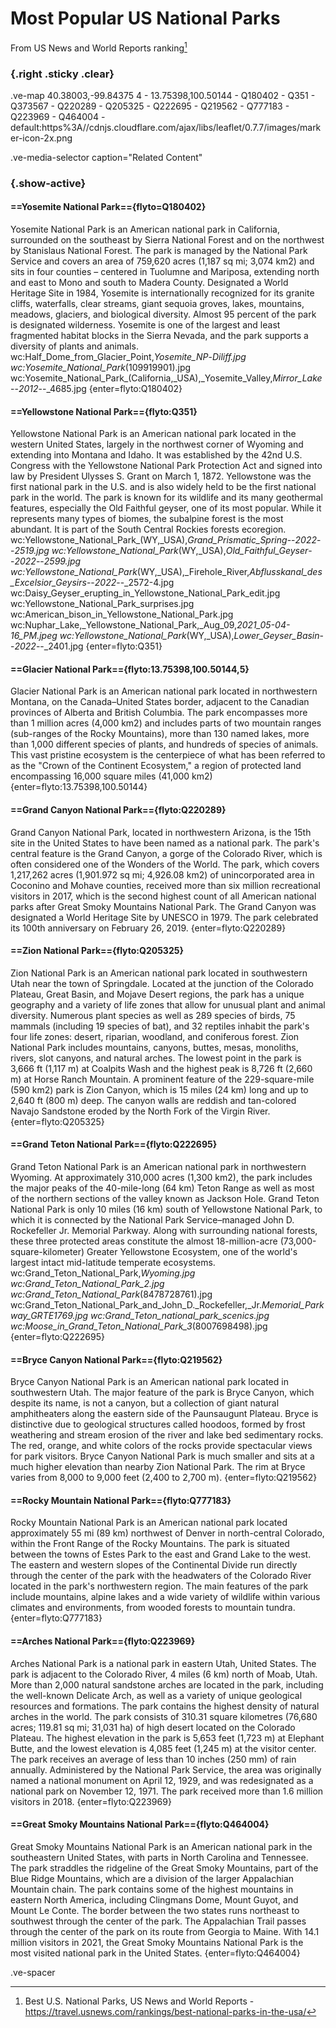 # Most Popular US National Parks

From US News and World Reports ranking[^1]

### {.right .sticky .clear}

.ve-map 40.38003,-99.84375 4
    - 13.75398,100.50144
    - Q180402
    - Q351
    - Q373567
    - Q220289
    - Q205325
    - Q222695
    - Q219562
    - Q777183
    - Q223969
    - Q464004
    - default:https%3A//cdnjs.cloudflare.com/ajax/libs/leaflet/0.7.7/images/marker-icon-2x.png
     
.ve-media-selector caption="Related Content"

### {.show-active}

#### ==Yosemite National Park=={flyto=Q180402}

Yosemite National Park is an American national park in California, surrounded on the southeast by Sierra National Forest and on the northwest by Stanislaus National Forest. The park is managed by the National Park Service and covers an area of 759,620 acres (1,187 sq mi; 3,074 km2) and sits in four counties – centered in Tuolumne and Mariposa, extending north and east to Mono and south to Madera County. Designated a World Heritage Site in 1984, Yosemite is internationally recognized for its granite cliffs, waterfalls, clear streams, giant sequoia groves, lakes, mountains, meadows, glaciers, and biological diversity. Almost 95 percent of the park is designated wilderness. Yosemite is one of the largest and least fragmented habitat blocks in the Sierra Nevada, and the park supports a diversity of plants and animals.
wc:Half_Dome_from_Glacier_Point,_Yosemite_NP_-_Diliff.jpg
wc:Yosemite_National_Park_(109919901).jpg
wc:Yosemite_National_Park_(California,_USA),_Yosemite_Valley,_Mirror_Lake_--_2012_--_4685.jpg
{enter=flyto:Q180402}

#### ==Yellowstone National Park=={flyto:Q351}

Yellowstone National Park is an American national park located in the western United States, largely in the northwest corner of Wyoming and extending into Montana and Idaho. It was established by the 42nd U.S. Congress with the Yellowstone National Park Protection Act and signed into law by President Ulysses S. Grant on March 1, 1872.  Yellowstone was the first national park in the U.S. and is also widely held to be the first national park in the world. The park is known for its wildlife and its many geothermal features, especially the Old Faithful geyser, one of its most popular. While it represents many types of biomes, the subalpine forest is the most abundant. It is part of the South Central Rockies forests ecoregion.
wc:Yellowstone_National_Park_(WY,_USA),_Grand_Prismatic_Spring_--_2022_--_2519.jpg
wc:Yellowstone_National_Park_(WY,_USA),_Old_Faithful_Geyser_--_2022_--_2599.jpg
wc:Yellowstone_National_Park_(WY,_USA),_Firehole_River,_Abflusskanal_des_Excelsior_Geysirs_--_2022_--_2572-4.jpg
wc:Daisy_Geyser_erupting_in_Yellowstone_National_Park_edit.jpg
wc:Yellowstone_National_Park_surprises.jpg
wc:American_bison_in_Yellowstone_National_Park.jpg
wc:Nuphar_Lake,_Yellowstone_National_Park,_Aug_09,_2021_05-04-16_PM.jpeg
wc:Yellowstone_National_Park_(WY,_USA),_Lower_Geyser_Basin_--_2022_--_2401.jpg
{enter=flyto:Q351}

#### ==Glacier National Park=={flyto:13.75398,100.50144,5}

Glacier National Park is an American national park located in northwestern Montana, on the Canada–United States border, adjacent to the Canadian provinces of Alberta and British Columbia. The park encompasses more than 1 million acres (4,000 km2) and includes parts of two mountain ranges (sub-ranges of the Rocky Mountains), more than 130 named lakes, more than 1,000 different species of plants, and hundreds of species of animals. This vast pristine ecosystem is the centerpiece of what has been referred to as the "Crown of the Continent Ecosystem," a region of protected land encompassing 16,000 square miles (41,000 km2)
{enter=flyto:13.75398,100.50144}
      
#### ==Grand Canyon National Park=={flyto:Q220289}

Grand Canyon National Park, located in northwestern Arizona, is the 15th site in the United States to have been named as a national park. The park's central feature is the Grand Canyon, a gorge of the Colorado River, which is often considered one of the Wonders of the World. The park, which covers 1,217,262 acres (1,901.972 sq mi; 4,926.08 km2) of unincorporated area in Coconino and Mohave counties, received more than six million recreational visitors in 2017, which is the second highest count of all American national parks after Great Smoky Mountains National Park. The Grand Canyon was designated a World Heritage Site by UNESCO in 1979. The park celebrated its 100th anniversary on February 26, 2019.
{enter=flyto:Q220289}

#### ==Zion National Park=={flyto:Q205325}

Zion National Park is an American national park located in southwestern Utah near the town of Springdale. Located at the junction of the Colorado Plateau, Great Basin, and Mojave Desert regions, the park has a unique geography and a variety of life zones that allow for unusual plant and animal diversity. Numerous plant species as well as 289 species of birds, 75 mammals (including 19 species of bat), and 32 reptiles inhabit the park's four life zones: desert, riparian, woodland, and coniferous forest. Zion National Park includes mountains, canyons, buttes, mesas, monoliths, rivers, slot canyons, and natural arches. The lowest point in the park is 3,666 ft (1,117 m) at Coalpits Wash and the highest peak is 8,726 ft (2,660 m) at Horse Ranch Mountain. A prominent feature of the 229-square-mile (590 km2) park is Zion Canyon, which is 15 miles (24 km) long and up to 2,640 ft (800 m) deep. The canyon walls are reddish and tan-colored Navajo Sandstone eroded by the North Fork of the Virgin River.
{enter=flyto:Q205325}

#### ==Grand Teton National Park=={flyto:Q222695}

Grand Teton National Park is an American national park in northwestern Wyoming. At approximately 310,000 acres (1,300 km2), the park includes the major peaks of the 40-mile-long (64 km) Teton Range as well as most of the northern sections of the valley known as Jackson Hole. Grand Teton National Park is only 10 miles (16 km) south of Yellowstone National Park, to which it is connected by the National Park Service–managed John D. Rockefeller Jr. Memorial Parkway. Along with surrounding national forests, these three protected areas constitute the almost 18-million-acre (73,000-square-kilometer) Greater Yellowstone Ecosystem, one of the world's largest intact mid-latitude temperate ecosystems.
wc:Grand_Teton_National_Park,_Wyoming.jpg
wc:Grand_Teton_National_Park_2.jpg
wc:Grand_Teton_National_Park_(8478728761).jpg
wc:Grand_Teton_National_Park_and_John_D._Rockefeller,_Jr._Memorial_Parkway_GRTE1769.jpg
wc:Grand_Teton_national_park_scenics.jpg
wc:Moose_in_Grand_Teton_National_Park_3_(8007698498).jpg
{enter=flyto:Q222695}
      
#### ==Bryce Canyon National Park=={flyto:Q219562}

Bryce Canyon National Park is an American national park located in southwestern Utah. The major feature of the park is Bryce Canyon, which despite its name, is not a canyon, but a collection of giant natural amphitheaters along the eastern side of the Paunsaugunt Plateau. Bryce is distinctive due to geological structures called hoodoos, formed by frost weathering and stream erosion of the river and lake bed sedimentary rocks. The red, orange, and white colors of the rocks provide spectacular views for park visitors. Bryce Canyon National Park is much smaller and sits at a much higher elevation than nearby Zion National Park. The rim at Bryce varies from 8,000 to 9,000 feet (2,400 to 2,700 m).
{enter=flyto:Q219562}

#### ==Rocky Mountain National Park=={flyto:Q777183}

Rocky Mountain National Park is an American national park located approximately 55 mi (89 km) northwest of Denver in north-central Colorado, within the Front Range of the Rocky Mountains. The park is situated between the towns of Estes Park to the east and Grand Lake to the west. The eastern and western slopes of the Continental Divide run directly through the center of the park with the headwaters of the Colorado River located in the park's northwestern region. The main features of the park include mountains, alpine lakes and a wide variety of wildlife within various climates and environments, from wooded forests to mountain tundra.
{enter=flyto:Q777183}

#### ==Arches National Park=={flyto:Q223969}

Arches National Park is a national park in eastern Utah, United States. The park is adjacent to the Colorado River, 4 miles (6 km) north of Moab, Utah. More than 2,000 natural sandstone arches are located in the park, including the well-known Delicate Arch, as well as a variety of unique geological resources and formations. The park contains the highest density of natural arches in the world.  The park consists of 310.31 square kilometres (76,680 acres; 119.81 sq mi; 31,031 ha) of high desert located on the Colorado Plateau. The highest elevation in the park is 5,653 feet (1,723 m) at Elephant Butte, and the lowest elevation is 4,085 feet (1,245 m) at the visitor center. The park receives an average of less than 10 inches (250 mm) of rain annually.  Administered by the National Park Service, the area was originally named a national monument on April 12, 1929, and was redesignated as a national park on November 12, 1971. The park received more than 1.6 million visitors in 2018.
{enter=flyto:Q223969}

#### ==Great Smoky Mountains National Park=={flyto:Q464004}

Great Smoky Mountains National Park is an American national park in the southeastern United States, with parts in North Carolina and Tennessee. The park straddles the ridgeline of the Great Smoky Mountains, part of the Blue Ridge Mountains, which are a division of the larger Appalachian Mountain chain. The park contains some of the highest mountains in eastern North America, including Clingmans Dome, Mount Guyot, and Mount Le Conte. The border between the two states runs northeast to southwest through the center of the park. The Appalachian Trail passes through the center of the park on its route from Georgia to Maine. With 14.1 million visitors in 2021, the Great Smoky Mountains National Park is the most visited national park in the United States.
{enter=flyto:Q464004}

.ve-spacer

[^1]: Best U.S. National Parks, US News and World Reports - https://travel.usnews.com/rankings/best-national-parks-in-the-usa/